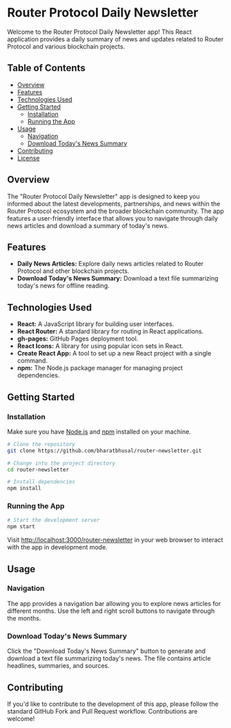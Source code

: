 # Router Protocol Daily Newsletter

Welcome to the Router Protocol Daily Newsletter app! This React application provides a daily summary of news and updates related to Router Protocol and various blockchain projects.

## Table of Contents
- [Overview](#overview)
- [Features](#features)
- [Technologies Used](#technologies-used)
- [Getting Started](#getting-started)
  - [Installation](#installation)
  - [Running the App](#running-the-app)
- [Usage](#usage)
  - [Navigation](#navigation)
  - [Download Today's News Summary](#download-todays-news-summary)
- [Contributing](#contributing)
- [License](#license)

## Overview

The "Router Protocol Daily Newsletter" app is designed to keep you informed about the latest developments, partnerships, and news within the Router Protocol ecosystem and the broader blockchain community. The app features a user-friendly interface that allows you to navigate through daily news articles and download a summary of today's news.

## Features

- **Daily News Articles:** Explore daily news articles related to Router Protocol and other blockchain projects.
- **Download Today's News Summary:** Download a text file summarizing today's news for offline reading.

## Technologies Used

- **React:** A JavaScript library for building user interfaces.
- **React Router:** A standard library for routing in React applications.
- **gh-pages:** GitHub Pages deployment tool.
- **React Icons:** A library for using popular icon sets in React.
- **Create React App:** A tool to set up a new React project with a single command.
- **npm:** The Node.js package manager for managing project dependencies.

## Getting Started

### Installation

Make sure you have [Node.js](https://nodejs.org/) and [npm](https://www.npmjs.com/) installed on your machine.

```bash
# Clone the repository
git clone https://github.com/bharatbhusal/router-newsletter.git

# Change into the project directory
cd router-newsletter

# Install dependencies
npm install
```

### Running the App

```bash
# Start the development server
npm start
```

Visit [http://localhost:3000/router-newsletter](http://localhost:3000/router-newsletter) in your web browser to interact with the app in development mode.

## Usage

### Navigation

The app provides a navigation bar allowing you to explore news articles for different months. Use the left and right scroll buttons to navigate through the months.

### Download Today's News Summary

Click the "Download Today's News Summary" button to generate and download a text file summarizing today's news. The file contains article headlines, summaries, and sources.

## Contributing

If you'd like to contribute to the development of this app, please follow the standard GitHub Fork and Pull Request workflow. Contributions are welcome!
